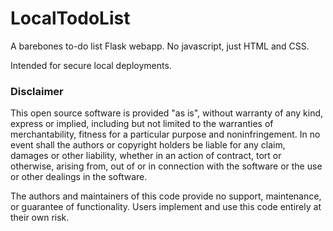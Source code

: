# LocalTodoList

A barebones to-do list Flask webapp. No javascript, just HTML and CSS.

Intended for secure local deployments. 

### Disclaimer

This open source software is provided "as is", without warranty of any kind, 
express or implied, including but not limited to the warranties of merchantability, 
fitness for a particular purpose and noninfringement. In no event shall the authors 
or copyright holders be liable for any claim, damages or other liability, whether in an 
action of contract, tort or otherwise, arising from, out of or in connection with the 
software or the use or other dealings in the software.

The authors and maintainers of this code provide no support, maintenance, or 
guarantee of functionality. Users implement and use this code entirely at their own risk.

